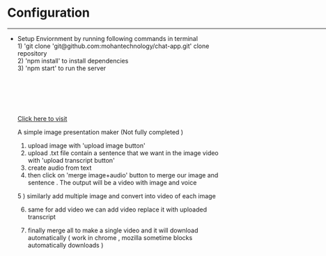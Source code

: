  <h1> Configuration</h1> <hr width="800" align="left"> <ul> <li>Setup Enviornment by running following commands in terminal <br></li> 1) 'git clone 'git@github.com:mohantechnology/chat-app.git' clone repository <br> 2) 'npm install' to install dependencies <br> 3) 'npm start' to run the server <br>
 
 <br> <br> <br> <br> <br>
 <a href="https://mythousandapp.herokuapp.com/"> Click here to visit </a> 
 
 A simple image presentation  maker  (Not fully completed ) 
 
 1) upload image  with  'upload image button'  
 2) upload .txt file contain a sentence that we want in the image video   with 'upload transcript button' 
 3) create audio from text  
 4) then click on 'merge image+audio'  button to merge  our  image and sentence . The output will be a video with image and voice
 
 5 ) similarly add multiple image and convert into video of each image 
 
 6) same for add video we can add video  replace it with uploaded transcript 

 7) finally merge all to make a single video and it will download automatically ( work in chrome , mozilla sometime blocks automatically downloads ) 
